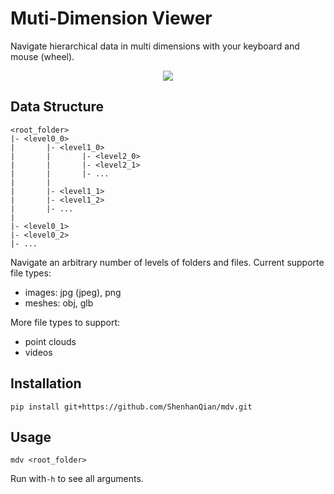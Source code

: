 # Muti-Dimension Viewer

Navigate hierarchical data in multi dimensions with your keyboard and mouse (wheel).

<div align="center"> 
  <img src="demo.gif">
</div> 

## Data Structure
```
<root_folder>
|- <level0_0>
|       |- <level1_0>
|       |       |- <level2_0>
|       |       |- <level2_1>
|       |       |- ...
|       |
|       |- <level1_1>
|       |- <level1_2>
|       |- ...
|
|- <level0_1>
|- <level0_2>
|- ...
```

Navigate an arbitrary number of levels of folders and files. Current supporte file types:
- images: jpg (jpeg), png
- meshes: obj, glb

More file types to support:
- point clouds
- videos

## Installation

```shell
pip install git+https://github.com/ShenhanQian/mdv.git
```

## Usage

```shell
mdv <root_folder>
```

Run with`-h` to see all arguments.
